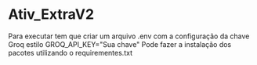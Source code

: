 # Ativ_ExtraV2
 Para executar tem que criar um arquivo .env com a configuração da chave Groq estilo GROQ_API_KEY="Sua chave"
 Pode fazer a instalação dos pacotes utilizando o requirementes.txt
